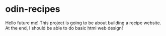 # odin-recipes
Hello future me! This project is going to be about building a recipe website. At the end, I should be able to do basic html web design!

